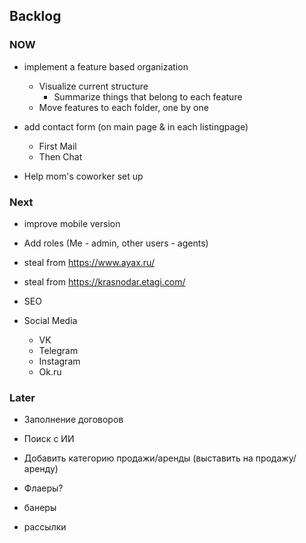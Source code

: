 ## Backlog


### NOW

- implement a feature based organization
  - Visualize current structure
    - Summarize things that belong to each feature
  - Move features to each folder, one by one

- add contact form (on main page & in each listingpage)
  - First Mail
  - Then Chat

- Help mom's coworker set up


### Next

- improve mobile version
- Add roles (Me - admin, other users - agents)


- steal from https://www.ayax.ru/
- steal from https://krasnodar.etagi.com/

- SEO

- Social Media
  - VK
  - Telegram
  - Instagram
  - Ok.ru

### Later

- Заполнение договоров
- Поиск с ИИ

- Добавить категорию продажи/аренды (выставить на продажу/аренду)
- Флаеры?
- банеры
- рассылки